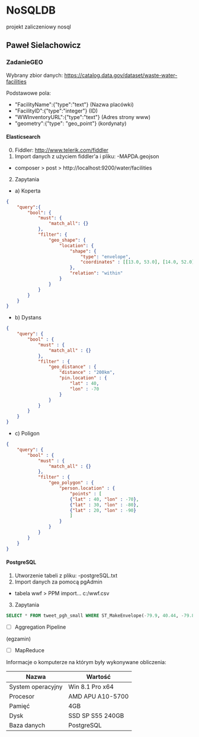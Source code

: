 # NoSQLDB
projekt zaliczeniowy nosql

## Paweł Sielachowicz


### ZadanieGEO

Wybrany zbior danych:
https://catalog.data.gov/dataset/waste-water-facilities

Podstawowe pola:

- "FacilityName":{"type":"text"} (Nazwa placówki)
- "FacilityID":{"type":"integer"} (ID)
- "WWInventoryURL":{"type":"text"} (Adres strony www)
- "geometry":{"type": "geo_point"} (kordynaty)

#### Elasticsearch
0. Fiddler: http://www.telerik.com/fiddler
1. Import danych z użyciem fiddler'a i pliku:
-MAPDA.geojson
- composer > post > http://localhost:9200/water/facilities
2. Zapytania
- a) Koperta
``` json
{
    "query":{
        "bool": {
            "must": {
                "match_all": {}
            },
            "filter": {
                "geo_shape": {
                    "location": {
                        "shape": {
                            "type": "envelope",
                            "coordinates" : [[13.0, 53.0], [14.0, 52.0]]
                        },
                        "relation": "within"
                    }
                }
            }
        }
    }
}
```
- b) Dystans
``` json
{
    "query": {
        "bool" : {
            "must" : {
                "match_all" : {}
            },
            "filter" : {
                "geo_distance" : {
                    "distance" : "200km",
                    "pin.location" : {
                        "lat" : 40,
                        "lon" : -70
                    }
                }
            }
        }
    }
}
```

- c) Poligon
``` json
{
    "query": {
        "bool" : {
            "must" : {
                "match_all" : {}
            },
            "filter" : {
                "geo_polygon" : {
                    "person.location" : {
                        "points" : [
                        {"lat" : 40, "lon" : -70},
                        {"lat" : 30, "lon" : -80},
                        {"lat" : 20, "lon" : -90}
                        ]
                    }
                }
            }
        }
    }
}
```

#### PostgreSQL
1. Utworzenie tabeli z pliku:
-postgreSQL.txt
2. Import danych za pomocą pgAdmin
- tabela wwf > PPM import... c:/wwf.csv
3. Zapytania 
``` SQL
SELECT * FROM tweet_pgh_small WHERE ST_MakeEnvelope(-79.9, 40.44, -79.899, 40.441, 4326) ~ coordinates;
```


- [ ] Aggregation Pipeline

(egzamin)

- [ ] MapReduce

Informacje o komputerze na którym były wykonywane obliczenia:

| Nazwa                 | Wartość    |
|-----------------------|------------|
| System operacyjny     | Win 8.1 Pro x64 |
| Procesor              | AMD APU A10-5700 |
| Pamięć                | 4GB |
| Dysk                  | SSD SP S55 240GB |
| Baza danych           | PostgreSQL |

